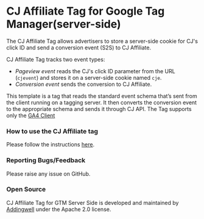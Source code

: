 # CJ Affiliate Tag for Google Tag Manager(server-side)

The CJ Affiliate Tag allows advertisers to store a server-side cookie for CJ's click ID and send a conversion event (S2S) to CJ Affiliate.

CJ Affiliate Tag tracks two event types:

- *Pageview event* reads the CJ's click ID parameter from the URL (`cjevent`) and stores it on a server-side cookie named `cje`.
- *Conversion event* sends the conversion to CJ Affiliate.

This template is a tag that reads the standard event schema that’s sent from the client running on a tagging server. It then converts the conversion event to the appropriate schema and sends it through CJ API. The Tag supports only the [GA4 Client](https://developers.google.com/tag-manager/serverside/send-data#server-side_client_configuration)

### How to use the CJ Affiliate tag
Please follow the instructions [here](https://www.addingwell.com/recipes/send-data-to-cj-affiliate/).

### Reporting Bugs/Feedback
Please raise any issue on GitHub.

### Open Source
CJ Affiliate Tag for GTM Server Side is developed and maintained by [Addingwell](https://www.addingwell.com/) under the Apache 2.0 license.
